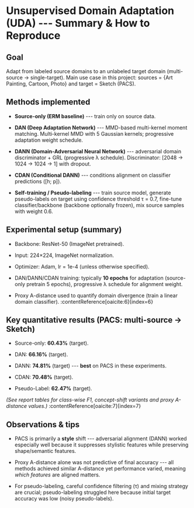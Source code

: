 # Unsupervised Domain Adaptation (UDA) --- Summary & How to Reproduce

## Goal

Adapt from labeled source domains to an unlabeled target domain (multi-source → single-target). Main use case in this project: sources = {Art Painting, Cartoon, Photo} and target = Sketch (PACS).

## Methods implemented

- **Source-only (ERM baseline)** --- train only on source data.

- **DAN (Deep Adaptation Network)** --- MMD-based multi-kernel moment matching. Multi-kernel MMD with 5 Gaussian kernels; progressive adaptation weight schedule.  

- **DANN (Domain-Adversarial Neural Network)** --- adversarial domain discriminator + GRL (progressive λ schedule). Discriminator: [2048 → 1024 → 1024 → 1] with dropout.  

- **CDAN (Conditional DANN)** --- conditions alignment on classifier predictions ([h; p]).  

- **Self-training / Pseudo-labeling** --- train source model, generate pseudo-labels on target using confidence threshold τ = 0.7, fine-tune classifier/backbone (backbone optionally frozen), mix source samples with weight 0.6.

## Experimental setup (summary)

- Backbone: ResNet-50 (ImageNet pretrained).  

- Input: 224×224, ImageNet normalization.  

- Optimizer: Adam, lr = 1e-4 (unless otherwise specified).  

- DAN/DANN/CDAN training: typically **10 epochs** for adaptation (source-only pretrain 5 epochs), progressive λ schedule for alignment weight.  

- Proxy A-distance used to quantify domain divergence (train a linear domain classifier). :contentReference[oaicite:6]{index=6}

## Key quantitative results (PACS: multi-source → Sketch)

- Source-only: **60.43%** (target).  

- DAN: **66.16%** (target).  

- DANN: **74.81%** (target) --- **best** on PACS in these experiments.  

- CDAN: **70.48%** (target).  

- Pseudo-Label: **62.47%** (target).  

*(See report tables for class-wise F1, concept-shift variants and proxy A-distance values.)* :contentReference[oaicite:7]{index=7}

## Observations & tips

- PACS is primarily a **style** shift --- adversarial alignment (DANN) worked especially well because it suppresses stylistic features while preserving shape/semantic features.  

- Proxy A-distance alone was not predictive of final accuracy --- all methods achieved similar A-distance yet performance varied, meaning *which features* are aligned matters.  

- For pseudo-labeling, careful confidence filtering (τ) and mixing strategy are crucial; pseudo-labeling struggled here because initial target accuracy was low (noisy pseudo-labels).
